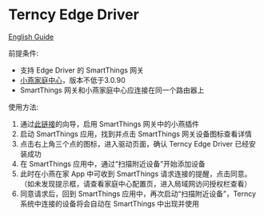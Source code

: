 # Terncy Edge Driver

[English Guide](README.md)

前提条件:

- 支持 Edge Driver 的 SmartThings 网关
- [小燕家庭中心](https://www.terncy.com)，版本不低于3.0.90
- SmartThings 网关和小燕家庭中心应连接在同一个路由器上

使用方法:

1. 通过[此链接](https://bestow-regional.api.smartthings.com/invite/akMXbgae5nlb)的向导，启用 SmartThings 网关中的小燕插件
1. 启动 SmartThings 应用，找到并点击 SmartThings 网关设备图标查看详情
1. 点击右上角三个点的图标，进入驱动页面，确认 Terncy Edge Driver 已经安装成功
1. 在 SmartThings 应用中，通过“扫描附近设备”开始添加设备
1. 此时在小燕在家 App 中可收到 SmartThings 请求连接的提醒，点击同意。（如未发现提示框，请查看家庭中心配置页，进入局域网访问授权栏查看）
1. 同意请求后，回到 SmartThings 应用中，再次启动“扫描附近设备”，Terncy 系统中连接的设备将会自动在 SmartThings 中出现并使用
